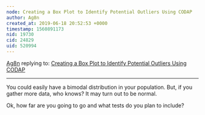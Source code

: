 ```yaml
---
node: Creating a Box Plot to Identify Potential Outliers Using CODAP
author: Ag8n
created_at: 2019-06-18 20:52:53 +0000
timestamp: 1560891173
nid: 19730
cid: 24829
uid: 520994
---
```




[Ag8n](../profile/Ag8n) replying to: [Creating a Box Plot to Identify Potential Outliers Using CODAP](../notes/mimiss/06-18-2019/creating-a-boxplot-to-identify-outliers-using-codap)

----
You could easily have a bimodal distribution in your population.  But, if you gather more data, who knows?  It may turn out to be normal.  

Ok, how far are you going to go and what tests do you plan to include?